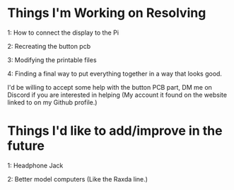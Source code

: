 # Things I'm Working on Resolving

1: How to connect the display to the Pi

2: Recreating the button pcb

3: Modifying the printable files

4: Finding a final way to put everything together in a way that looks good.


I'd be willing to accept some help with the button PCB part, DM me on Discord if you are interested in helping (My account it found on the website linked to on my Github profile.)

# Things I'd like to add/improve in the future

1: Headphone Jack

2: Better model computers (Like the Raxda line.)
